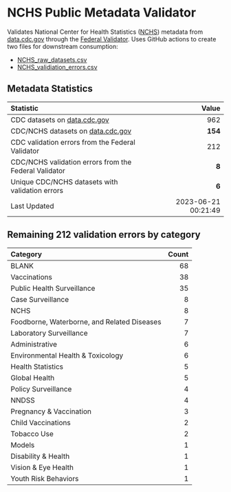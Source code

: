 # NCHS Public Metadata Validator

Validates National Center for Health Statistics ([NCHS](https://www.cdc.gov/nchs/index.htm)) metadata from [data.cdc.gov](https://data.cdc.gov/browse?category=NCHS) through the [Federal Validator](https://dashboard.data.gov/validate). Uses GitHub actions to create two files for downstream consumption:


+ [NCHS_raw_datasets.csv](NCHS_raw_datasets.csv)
+ [NCHS_validiation_errors.csv](NCHS_validiation_errors.csv)


## Metadata Statistics

| Statistic | Value |
| :---      | ---:  |
| CDC datasets on [data.cdc.gov](https://data.cdc.gov/) | 962 |
| CDC/NCHS datasets on [data.cdc.gov](https://data.cdc.gov/browse?category=NCHS)| **154** |
| CDC validation errors from the Federal Validator | 212 |
| CDC/NCHS validation errors from the Federal Validator | **8** |
| Unique CDC/NCHS datasets with validation errors | **6** |
| Last Updated | 2023-06-21 00:21:49 |


## Remaining 212 validation errors by category

| Category | Count |
| :---     | ---:  |
|BLANK|68|
|Vaccinations|38|
|Public Health Surveillance|35|
|Case Surveillance|8|
|NCHS|8|
|Foodborne, Waterborne, and Related Diseases|7|
|Laboratory Surveillance|7|
|Administrative|6|
|Environmental Health & Toxicology|6|
|Health Statistics|5|
|Global Health|5|
|Policy Surveillance|4|
|NNDSS|4|
|Pregnancy & Vaccination|3|
|Child Vaccinations|2|
|Tobacco Use|2|
|Models|1|
|Disability & Health|1|
|Vision & Eye Health|1|
|Youth Risk Behaviors|1|